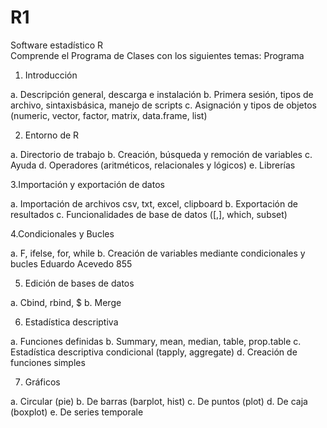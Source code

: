 # R1
Software estadístico R  
Comprende el Programa de Clases con los siguientes temas: 
Programa


1. Introducción

 a. Descripción general, descarga e instalación
b. Primera sesión, tipos de archivo, sintaxisbásica, manejo de scripts
c. Asignación y tipos de objetos (numeric, vector, factor, matrix, 
data.frame, list)


2. Entorno de R

 a. Directorio de trabajo
 b. Creación, búsqueda y remoción de variables
 c. Ayuda
 d. Operadores (aritméticos, relacionales y lógicos)
 e. Librerías

 

3.Importación y exportación de datos

 a. Importación de archivos csv, txt, excel, clipboard
 b. Exportación de resultados
 c. Funcionalidades de base de datos ([,], which, subset)


4.Condicionales y Bucles

 a. F, ifelse, for, while
 b. Creación de variables mediante condicionales y bucles
Eduardo Acevedo 855


5. Edición de bases de datos

 a. Cbind, rbind, $
 b. Merge

6. Estadística descriptiva

 a. Funciones definidas
 b. Summary, mean, median, table, prop.table
 c. Estadística descriptiva condicional (tapply, aggregate)
 d. Creación de funciones simples

 

7. Gráficos

 a. Circular (pie)
 b. De barras (barplot, hist)
 c. De puntos (plot)
 d. De caja (boxplot)
 e. De series temporale
